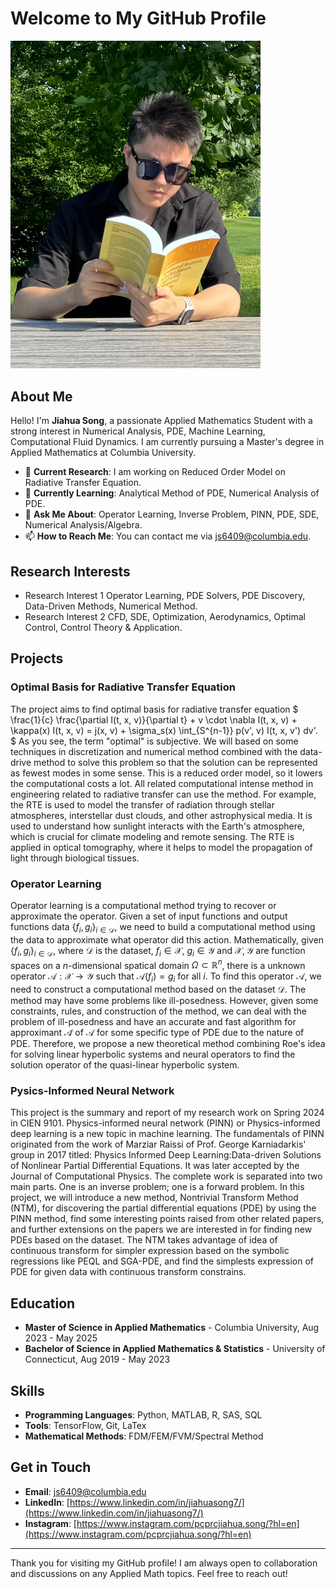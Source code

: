 # Welcome to My GitHub Profile

<img src="./self.jpeg" alt="Header Image" width="400"/> <!-- Adjust the width as needed -->

## About Me

Hello! I'm **Jiahua Song**, a passionate Applied Mathematics Student with a strong interest in Numerical Analysis, PDE, Machine Learning, Computational Fluid Dynamics. I am currently pursuing a Master's degree in Applied Mathematics at Columbia University.

- 🔭 **Current Research**: I am working on Reduced Order Model on Radiative Transfer Equation.
- 🌱 **Currently Learning**: Analytical Method of PDE, Numerical Analysis of PDE.
- 💬 **Ask Me About**: Operator Learning, Inverse Problem, PINN, PDE, SDE, Numerical Analysis/Algebra.
- 📫 **How to Reach Me**: You can contact me via js6409@columbia.edu.

## Research Interests

- Research Interest 1 Operator Learning, PDE Solvers, PDE Discovery, Data-Driven Methods, Numerical Method.
- Research Interest 2 CFD, SDE, Optimization, Aerodynamics, Optimal Control, Control Theory & Application. 

## Projects

### Optimal Basis for Radiative Transfer Equation

The project aims to find optimal basis for radiative transfer equation 
$
\frac{1}{c} \frac{\partial I(t, x, v)}{\partial t} + v \cdot \nabla I(t, x, v) + \kappa(x) I(t, x, v) = j(x, v) + \sigma_s(x) \int_{S^{n-1}} p(v', v) I(t, x, v') dv'.
$ As you see, the term "optimal" is subjective. We will based on some techniques in discretization and numerical method combined with the data-drive method to solve this problem so that the solution can be represented as fewest modes in some sense. This is a reduced order model, so it lowers the computational costs a lot. All related computational intense method in engineering related to radiative transfer can use the method. For example, the RTE is used to model the transfer of radiation through stellar atmospheres, interstellar dust clouds, and other astrophysical media. It is used to understand how sunlight interacts with the Earth's atmosphere, which is crucial for climate modeling and remote sensing. The RTE is applied in optical tomography, where it helps to model the propagation of light through biological tissues.

### Operator Learning

Operator learning is a computational method trying to recover or approximate the operator. Given a set of input functions and output functions data $\{f_i, g_i\}_{i\in \mathcal{D}}$, we need to build a computational method using the data to approximate what operator did this action. Mathematically, given $\{f_i, g_i\}_{i\in \mathcal{D}}$, where $\mathcal{D}$ is the dataset, $f_i\in \mathcal{X}$, $g_i\in \mathcal{Y}$ and $\mathcal{X}, \mathcal{Y}$ are function spaces on a $n$-dimensional spatical domain $\Omega \subset \mathbb{R}^n$, there is a unknown operator $\mathcal{A}: \mathcal{X}\to \mathcal{Y}$ such that $\mathcal{A}(f_i)=g_i$ for all $i$. To find this operator $\mathcal{A}$, we need to construct a computational method based on the dataset $\mathcal{D}$. The method may have some problems like ill-posedness. However, given some constraints, rules, and construction of the method, we can deal with the problem of ill-posedness and have an accurate and fast algorithm for approximant $\mathcal{\hat{A}}$ of $\mathcal{A}$ for some specific type of PDE due to the nature of PDE. Therefore, we propose a new theoretical method combining Roe's idea for solving linear hyperbolic systems and neural operators to find the solution operator of the quasi-linear hyperbolic system. 

### Pysics-Informed Neural Network

This project is the summary and report of my research work on Spring 2024 in CIEN 9101. Physics-informed neural network (PINN) or Physics-informed deep learning is a new topic in machine learning. The fundamentals of PINN originated from the work of Marziar Raissi of Prof. George Karniadarkis' group in 2017 titled: Physics Informed Deep Learning:Data-driven Solutions of Nonlinear Partial Differential Equations. It was later accepted by the Journal of Computational Physics. The complete work is separated into two main parts. One is an inverse problem; one is a forward problem. In this project, we will introduce a new method, Nontrivial Transform Method (NTM), for discovering the partial differential equations (PDE) by using the PINN method, find some interesting points raised from other related papers, and further extensions on the papers we are interested in for finding new PDEs based on the dataset. The NTM takes advantage of idea of continuous transform for simpler expression based on the symbolic regressions like PEQL and SGA-PDE, and find the simplests expression of PDE for given data with continuous transform constrains.



## Education

- **Master of Science in Applied Mathematics** - Columbia University, Aug 2023 - May 2025
- **Bachelor of Science in Applied Mathematics & Statistics** - University of Connecticut, Aug 2019 - May 2023

## Skills

- **Programming Languages**: Python, MATLAB, R, SAS, SQL
- **Tools**: TensorFlow, Git, LaTex
- **Mathematical Methods**: FDM/FEM/FVM/Spectral Method

## Get in Touch

- **Email**: js6409@columbia.edu
- **LinkedIn**: [https://www.linkedin.com/in/jiahuasong7/](https://www.linkedin.com/in/jiahuasong7/)
- **Instagram**: [https://www.instagram.com/pcprcjiahua.song/?hl=en](https://www.instagram.com/pcprcjiahua.song/?hl=en)

---

Thank you for visiting my GitHub profile! I am always open to collaboration and discussions on any Applied Math topics. Feel free to reach out!
